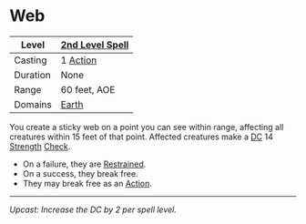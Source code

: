# Web

| Level    | [2nd Level Spell](2nd%20Level%20Spells.md)        |
| -------- | --------------------------------------------------- |
| Casting  | 1 [Action](../../../../Game%20Procedures/Action.md) |
| Duration | None                                                |
| Range    | 60 feet, AOE                                        |
| Domains  | [Earth](../../../Spell%20Domains/Earth.md)          |

You create a sticky web on a point you can see within range, affecting all creatures within 15 feet of that point. Affected creatures make a [DC](../../../../Game%20Procedures/DC.md) 14 [Strength](../../../../Player%20Characters/Chosen%20Statistics/Strength.md) [Check](../../../../Game%20Procedures/Check.md).
- On a failure, they are [Restrained](../../../../Conditions/Restrained.md). 
- On a success, they break free.
- They may break free as an [Action](../../../../Game%20Procedures/Action.md).

---
*Upcast: Increase the DC by 2 per spell level.*
